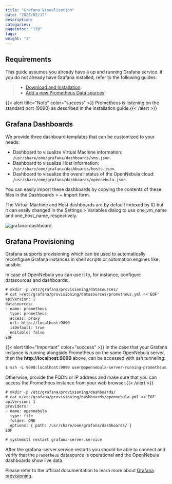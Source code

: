 ```yaml
---
title: "Grafana Visualization"
date: "2025/02/17"
description:
categories:
pageintoc: "130"
tags:
weight: "3"
---
```


<a id="monitor-alert-grafana"></a>

<!--# Grafana Visualization -->

## Requirements

This guide assumes you already have a up and running Grafana service. If you do not already have Grafana installed, refer to the following guides:

> - [Download and Installation](https://grafana.com/grafana/download).
> - [Add a new Prometheus Data sources](https://grafana.com/blog/2022/01/26/video-how-to-set-up-a-prometheus-data-source-in-grafana/).

{{< alert title="Note" color="success" >}}
Prometheus is listening on the standard port (9090) as described in the installation guide.{{< /alert >}} 

## Grafana Dashboards

We provide three dashboard templates that can be customized to your needs:

  - Dashboard to visualize Virtual Machine information: `/usr/share/one/grafana/dashboards/vms.json`.
  - Dashboard to visualize Host information: `/usr/share/one/grafana/dashboards/hosts.json`.
  - Dashboard to visualize the overall status of the OpenNebula cloud: `/usr/share/one/grafana/dashboards/opennebula.json`.

You can easily import these dashboards by copying the contents of these files in the Dashboards > + Import form.

The Virtual Machine and Host dashboards are by default indexed by ID but it can easily changed in the Settings > Variables dialog to use one_vm_name and one_host_name, respectively.

![grafana-dashboard](/images/grafana-dashboard.png)

## Grafana Provisioning

Grafana supports provisioning which can be used to automatically reconfigure Grafana instances
in shell scripts or automation engines like ansible.

In case of OpenNebula you can use it to, for instance, configure datasources and dashboards:

```default
# mkdir -p /etc/grafana/provisioning/datasources/
# cat >/etc/grafana/provisioning/datasources/prometheus.yml <<'EOF'
apiVersion: 1
datasources:
- name: prometheus
  type: prometheus
  access: proxy
  url: http://localhost:9090
  isDefault: true
  editable: false
EOF
```

{{< alert title="Important" color="success" >}}
In the case that your Grafana instance is running alongside Prometheus on the same OpenNebula server, then the **http://localhost:9090** above, can be accessed with ssh tunneling:

```default
$ ssh -L 9090:localhost:9090 user@opennebula-server-running-prometheus
```

Otherwise, provide the FQDN or IP address and make sure that you can access the Prometheus instance from your web browser.{{< /alert >}}  

```default
# mkdir -p /etc/grafana/provisioning/dashboards/
# cat >/etc/grafana/provisioning/dashboards/opennebula.yml <<'EOF'
apiVersion: 1
providers:
- name: opennebula
  type: file
  folder: ONE
  options: { path: /usr/share/one/grafana/dashboards/ }
EOF
```

```default
# systemctl restart grafana-server.service
```

After the grafana-server.service restarts you should be able to connect and verify that the `prometheus` datasource
is operational and the OpenNebula dashboards show live data.

Please refer to the official documentation to learn more about
[Grafana provisioning](https://grafana.com/docs/grafana/latest/administration/provisioning/).
